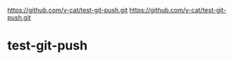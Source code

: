 https://github.com/v-cat/test-git-push.git
https://github.com/v-cat/test-git-push.git

# test-git-push
